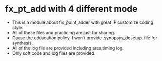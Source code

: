 # fx_pt_add with 4 different mode
* This is a module about fix_point_adder with great IP customize coding style.
* All of these files and practicing are just for sharing.
* Cause the eduacation policy, I won't provide .synopsys_dcsetup. file for synthesis.
* All of the log file are provided including area,timing log.
* Only soft code and log files are provided.

